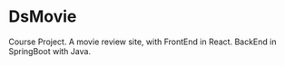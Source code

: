 # DsMovie

Course Project.
A movie review site, with FrontEnd in React.
BackEnd in SpringBoot with Java.

